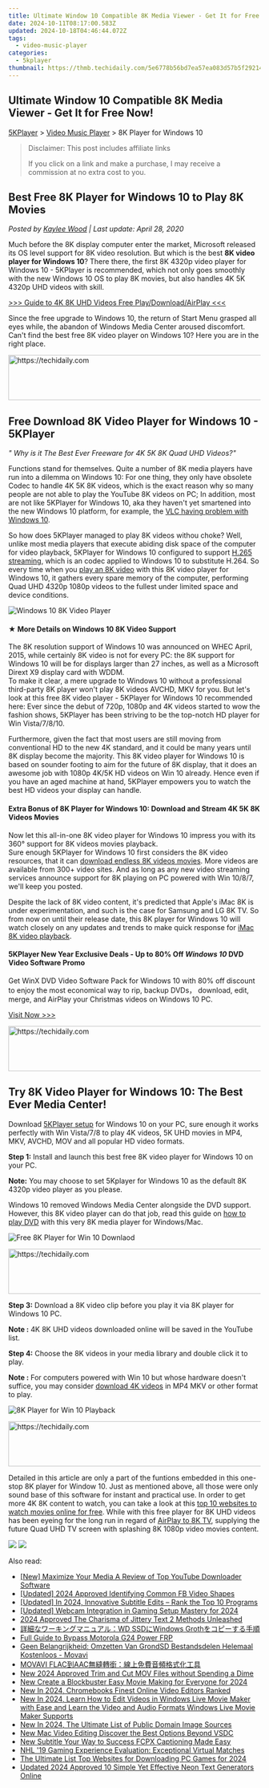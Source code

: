 ```yaml
---
title: Ultimate Window 10 Compatible 8K Media Viewer - Get It for Free Now!
date: 2024-10-11T08:17:00.583Z
updated: 2024-10-18T04:46:44.072Z
tags:
  - video-music-player
categories:
  - 5kplayer
thumbnail: https://thmb.techidaily.com/5e6778b56bd7ea57ea083d57b5f2921418b00d25e671abbc75a29215718a300d.jpg
---
```


## Ultimate Window 10 Compatible 8K Media Viewer - Get It for Free Now!

[5KPlayer](https://tools.techidaily.com/5kplayer/products/) \> [Video Music Player](https://tools.techidaily.com/5kplayer/video-music-player/) \> 8K Player for Windows 10

>  Disclaimer: This post includes affiliate links
>
>  If you click on a link and make a purchase, I may receive a commission at no extra cost to you.
>

## Best Free 8K Player for Windows 10 to Play 8K Movies

 _Posted by [Kaylee Wood](https://www.quora.com/profile/Amanda-Hu-21) | Last update: April 28, 2020_

Much before the 8K display computer enter the market, Microsoft released its OS level support for 8K video resolution. But which is the best **8K video player for Windows 10**? There there, the first 8K 4320p video player for Windows 10 - 5KPlayer is recommended, which not only goes smoothly with the new Windows 10 OS to play 8K movies, but also handles 4K 5K 4320p UHD videos with skill.

[\>>> Guide to 4K 8K UHD Videos Free Play/Download/AirPlay <<<](https://tools.techidaily.com/5kplayer/video-music-player/)

Since the free upgrade to Windows 10, the return of Start Menu grasped all eyes while, the abandon of Windows Media Center aroused discomfort. Can't find the best free 8K video player on Windows 10? Here you are in the right place.

<!-- affiliate ads begin -->
<a href="https://aligracehair.sjv.io/c/5597632/2012406/19272" target="_top" id="2012406">
  <img src="//a.impactradius-go.com/display-ad/19272-2012406" border="0" alt="https://techidaily.com" width="728" height="90"/>
</a>
<img height="0" width="0" src="https://aligracehair.sjv.io/i/5597632/2012406/19272" style="position:absolute;visibility:hidden;" border="0" />
<!-- affiliate ads end -->

## Free Download 8K Video Player for Windows 10 - 5KPlayer

_" Why is it The Best Ever Freeware for 4K 5K 8K Quad UHD Videos?"_ 

Functions stand for themselves. Quite a number of 8K media players have run into a dilemma on Windows 10: For one thing, they only have obsolete Codec to handle 4K 5K 8K videos, which is the exact reason why so many people are not able to play the YouTube 8K videos on PC; In addition, most are not like 5KPlayer for Windows 10, aka they haven't yet smartened into the new Windows 10 platform, for example, the [VLC having problem with Windows 10](https://tools.techidaily.com/5kplayer/video-music-player/).

So how does 5KPlayer managed to play 8K videos withou choke? Well, unlike most media players that execute abiding disk space of the computer for video playback, 5KPlayer for Windows 10 configured to support [H.265 streaming](https://tools.techidaily.com/5kplayer/airplay/), which is an codec applied to Windows 10 to substitute H.264\. So every time when you [play an 8K video](https://tools.techidaily.com/5kplayer/video-music-player/) with this 8K video player for Windows 10, it gathers every spare memory of the computer, performing Quad UHD 4320p 1080p videos to the fullest under limited space and device conditions.

![Windows 10 8K Video Player](https://www.5kplayer.com/video-music-player/img/5kp-8k-player-win10-yxt-061701.jpg) 

#### **★ More Details on Windows 10 8K Video Support**

The 8K resolution support of Windows 10 was announced on WHEC April, 2015, while certainly 8K video is not for every PC: the 8K support for Windows 10 will be for displays larger than 27 inches, as well as a Microsoft Dirext X9 display card with WDDM.  
 To make it clear, a mere upgrade to Windows 10 without a professional third-party 8K player won't play 8K videos AVCHD, MKV for you. But let's look at this free 8K video player - 5KPlayer for Windows 10 recommended here: Ever since the debut of 720p, 1080p and 4K videos started to wow the fashion shows, 5KPlayer has been striving to be the top-notch HD player for Win Vista/7/8/10.

Furthermore, given the fact that most users are still moving from conventional HD to the new 4K standard, and it could be many years until 8K display become the majority. This 8K video player for Windows 10 is based on sounder footing to aim for the future of 8K display, that it does an awesome job with 1080p 4K/5K HD videos on Win 10 already. Hence even if you have an aged machine at hand, 5KPlayer empowers you to watch the best HD videos your display can handle.

#### **Extra Bonus of 8K Player for Windows 10: Download and Stream 4K 5K 8K Videos Movies**

Now let this all-in-one 8K video player for Windows 10 impress you with its 360° support for 8K videos movies playback.  
Sure enough 5KPlayer for Windows 10 first considers the 8K video resources, that it can [download endless 8K videos movies](https://tools.techidaily.com/5kplayer/youtube-download/). More videos are available from 300+ video sites. And as long as any new video streaming services announce support for 8K playing on PC powered with Win 10/8/7, we'll keep you posted.

Despite the lack of 8K video content, it's predicted that Apple's iMac 8K is under experimentation, and such is the case for Samsung and LG 8K TV. So from now on until their release date, this 8K player for Windows 10 will watch closely on any updates and trends to make quick response for [iMac 8K video playback](https://tools.techidaily.com/5kplayer/video-music-player/).

#### 5KPlayer New Year Exclusive Deals  \- Up to 80% Off _Windows 10_ DVD Video Software Promo

Get WinX DVD Video Software Pack for Windows 10 with 80% off discount to enjoy the most economical way to rip, backup DVDs， download, edit, merge, and AirPlay your Christmas videos on Windows 10 PC.

[Visit Now >>>](https://tools.techidaily.com/5kplayer/products/) 

<!-- affiliate ads begin -->
<a href="https://imp.i110150.net/c/5597632/798165/11305" target="_top" id="798165">
  <img src="//a.impactradius-go.com/display-ad/11305-798165" border="0" alt="https://techidaily.com" width="728" height="90"/>
</a>
<img height="0" width="0" src="https://imp.i110150.net/i/5597632/798165/11305" style="position:absolute;visibility:hidden;" border="0" />
<!-- affiliate ads end -->

## Try 8K Video Player for Windows 10: The Best Ever Media Center!

Download [5KPlayer setup](https://tools.techidaily.com/5kplayer/video-music-player/) for Windows 10 on your PC, sure enough it works perfectly with Win Vista/7/8 to play 4K videos, 5K UHD movies in MP4, MKV, AVCHD, MOV and all popular HD video formats.

**Step 1:** Install and launch this best free 8K video player for Windows 10 on your PC.

**Note:** You may choose to set 5Kplayer for Windows 10 as the default 8K 4320p video player as you please.

Windows 10 removed Windows Media Center alongside the DVD support. However, this 8K video player can do that job, read this guide on [how to play DVD](https://tools.techidaily.com/5kplayer/video-music-player/) with this very 8K media player for Windows/Mac.

![Free 8K Player for Win 10 Downlaod](https://www.5kplayer.com/video-music-player/img/download-8k-movies.jpg) 

<!-- affiliate ads begin -->
<a href="https://appsumo.8odi.net/c/5597632/2075483/7443" target="_top" id="2075483">
  <img src="//a.impactradius-go.com/display-ad/7443-2075483" border="0" alt="https://techidaily.com" width="728" height="90"/>
</a>
<img height="0" width="0" src="https://appsumo.8odi.net/i/5597632/2075483/7443" style="position:absolute;visibility:hidden;" border="0" />
<!-- affiliate ads end -->

**Step 3:** Download a 8K video clip before you play it via 8K player for Windows 10 PC.

**Note :** 4K 8K UHD videos downloaded online will be saved in the YouTube list.

**Step 4:** Choose the 8K videos in your media library and double click it to play.

**Note :** For computers powered with Win 10 but whose hardware doesn't suffice, you may consider [download 4K videos](https://tools.techidaily.com/5kplayer/youtube-download/) in MP4 MKV or other format to play.

![8K Player for Win 10 Playback](https://www.5kplayer.com/video-music-player/img/play-8k-movies-on-mac.jpg) 

<!-- affiliate ads begin -->
<a href="https://aligracehair.sjv.io/c/5597632/1997680/19272" target="_top" id="1997680">
  <img src="//a.impactradius-go.com/display-ad/19272-1997680" border="0" alt="https://techidaily.com" width="728" height="90"/>
</a>
<img height="0" width="0" src="https://aligracehair.sjv.io/i/5597632/1997680/19272" style="position:absolute;visibility:hidden;" border="0" />
<!-- affiliate ads end -->

Detailed in this article are only a part of the funtions embedded in this one-stop 8K player for Window 10\. Just as mentioned above, all those were only sound base of this software for instant and practical use. In order to get more 4K 8K content to watch, you can take a look at this [top 10 websites to watch movies online for free](https://tools.techidaily.com/5kplayer/youtube-download/). While with this free player for 8K UHD videos has been eyeing for the long run in regard of [AirPlay to 8K TV](https://tools.techidaily.com/5kplayer/airplay/), supplying the future Quad UHD TV screen with splashing 8K 1080p video movies content.

[![](https://www.5kplayer.com/video-music-player/../button/freedownwhitewin.png)](https://tools.techidaily.com/5kplayer/products/) [![](https://www.5kplayer.com/video-music-player/../button/freedownbackmac.png)](https://tools.techidaily.com/5kplayer/products/)

<ins class="adsbygoogle"
     style="display:block"
     data-ad-format="autorelaxed"
     data-ad-client="ca-pub-7571918770474297"
     data-ad-slot="1223367746"></ins>

<ins class="adsbygoogle"
     style="display:block"
     data-ad-client="ca-pub-7571918770474297"
     data-ad-slot="8358498916"
     data-ad-format="auto"
     data-full-width-responsive="true"></ins>

<span class="atpl-alsoreadstyle">Also read:</span>
<div><ul>
<li><a href="https://youtube-tips.techidaily.com/aximize-your-media-a-review-of-top-youtube-downloader-software/"><u>[New] Maximize Your Media A Review of Top YouTube Downloader Software</u></a></li>
<li><a href="https://facebook-videos.techidaily.com/updated-2024-approved-identifying-common-fb-video-shapes/"><u>[Updated] 2024 Approved Identifying Common FB Video Shapes</u></a></li>
<li><a href="https://fox-glue.techidaily.com/updated-in-2024-innovative-subtitle-edits-rank-the-top-10-programs/"><u>[Updated] In 2024, Innovative Subtitle Edits – Rank the Top 10 Programs</u></a></li>
<li><a href="https://screen-activity-recording.techidaily.com/updated-webcam-integration-in-gaming-setup-mastery-for-2024/"><u>[Updated] Webcam Integration in Gaming Setup Mastery for 2024</u></a></li>
<li><a href="https://youtube-docs.techidaily.com/approved-the-charisma-of-jittery-text-2-methods-unleashed/"><u>2024 Approved The Charisma of Jittery Text 2 Methods Unleashed</u></a></li>
<li><a href="https://discover-great.techidaily.com/wd-ssdwindows-groth/"><u>詳細なワーキングマニュアル：WD SSDにWindows Grothをコピーする手順</u></a></li>
<li><a href="https://android-frp.techidaily.com/full-guide-to-bypass-motorola-g24-power-frp-by-drfone-android/"><u>Full Guide to Bypass Motorola G24 Power FRP</u></a></li>
<li><a href="https://vp-tips.techidaily.com/geen-belangrijkheid-omzetten-van-grondsd-bestandsdelen-helemaal-kostenloos-movavi/"><u>Geen Belangrijkheid: Omzetten Van GrondSD Bestandsdelen Helemaal Kostenloos - Movavi</u></a></li>
<li><a href="https://win-amazing.techidaily.com/movavi-flacaac/"><u>MOVAVI FLAC到AAC無縫轉銜：線上免費音頻格式化工具</u></a></li>
<li><a href="https://video-creation-software.techidaily.com/new-2024-approved-trim-and-cut-mov-files-without-spending-a-dime/"><u>New 2024 Approved Trim and Cut MOV Files without Spending a Dime</u></a></li>
<li><a href="https://video-creation-software.techidaily.com/new-create-a-blockbuster-easy-movie-making-for-everyone-for-2024/"><u>New Create a Blockbuster Easy Movie Making for Everyone for 2024</u></a></li>
<li><a href="https://video-creation-software.techidaily.com/new-in-2024-chromebooks-finest-online-video-editors-ranked/"><u>New In 2024, Chromebooks Finest Online Video Editors Ranked</u></a></li>
<li><a href="https://video-creation-software.techidaily.com/new-in-2024-learn-how-to-edit-videos-in-windows-live-movie-maker-with-ease-and-learn-the-video-and-audio-formats-windows-live-movie-maker-supports/"><u>New In 2024, Learn How to Edit Videos in Windows Live Movie Maker with Ease and Learn the Video and Audio Formats Windows Live Movie Maker Supports</u></a></li>
<li><a href="https://video-creation-software.techidaily.com/new-in-2024-the-ultimate-list-of-public-domain-image-sources/"><u>New In 2024, The Ultimate List of Public Domain Image Sources</u></a></li>
<li><a href="https://video-creation-software.techidaily.com/new-mac-video-editing-discover-the-best-options-beyond-vsdc/"><u>New Mac Video Editing Discover the Best Options Beyond VSDC</u></a></li>
<li><a href="https://video-creation-software.techidaily.com/new-subtitle-your-way-to-success-fcpx-captioning-made-easy/"><u>New Subtitle Your Way to Success FCPX Captioning Made Easy</u></a></li>
<li><a href="https://buynow-help.techidaily.com/nhl-19-gaming-experience-evaluation-exceptional-virtual-matches/"><u>NHL '19 Gaming Experience Evaluation: Exceptional Virtual Matches</u></a></li>
<li><a href="https://video-creation-software.techidaily.com/the-ultimate-list-top-websites-for-downloading-pc-games-for-2024/"><u>The Ultimate List Top Websites for Downloading PC Games for 2024</u></a></li>
<li><a href="https://video-creation-software.techidaily.com/updated-2024-approved-10-simple-yet-effective-neon-text-generators-online/"><u>Updated 2024 Approved 10 Simple Yet Effective Neon Text Generators Online</u></a></li>
</ul></div>

